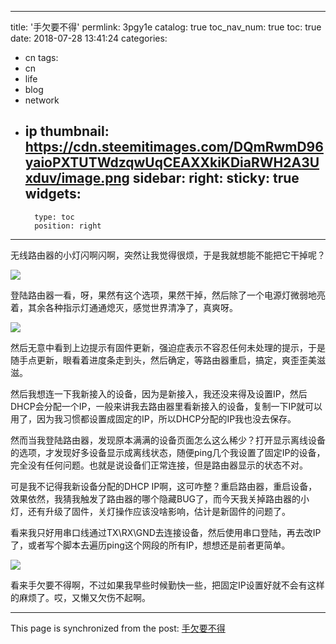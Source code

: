 
---
title: '手欠要不得'
permlink: 3pgy1e
catalog: true
toc_nav_num: true
toc: true
date: 2018-07-28 13:41:24
categories:
- cn
tags:
- cn
- life
- blog
- network
- ip
thumbnail: https://cdn.steemitimages.com/DQmRwmD96yaioPXTUTWdzqwUqCEAXXkiKDiaRWH2A3Uxduv/image.png
sidebar:
    right:
        sticky: true
widgets:
    -
        type: toc
        position: right
---


无线路由器的小灯闪啊闪啊，突然让我觉得很烦，于是我就想能不能把它干掉呢？

![](https://cdn.steemitimages.com/DQmRwmD96yaioPXTUTWdzqwUqCEAXXkiKDiaRWH2A3Uxduv/image.png)


登陆路由器一看，呀，果然有这个选项，果然干掉，然后除了一个电源灯微弱地亮着，其余各种指示灯通通熄灭，感觉世界清净了，真爽呀。

![](https://cdn.steemitimages.com/DQmNWhUfrmZVMPJGdENpUzdHMZvxUNfKKGizTHaMqZuw9oV/image.png)

然后无意中看到上边提示有固件更新，强迫症表示不容忍任何未处理的提示，于是随手点更新，眼看着进度条走到头，然后确定，等路由器重启，搞定，爽歪歪美滋滋。

然后我想连一下我新接入的设备，因为是新接入，我还没来得及设置IP，然后DHCP会分配一个IP，一般来讲我去路由器里看新接入的设备，复制一下IP就可以用了，因为我习惯都设置成固定的IP，所以DHCP分配的IP我也没去保存。

然而当我登陆路由器，发现原本满满的设备页面怎么这么稀少？打开显示离线设备的选项，才发现好多设备显示成离线状态，随便ping几个我设置了固定IP的设备，完全没有任何问题。也就是说设备们正常连接，但是路由器显示的状态不对。

可是我不记得我新设备分配的DHCP IP啊，这可咋整？重启路由器，重启设备，效果依然，我猜我触发了路由器的哪个隐藏BUG了，而今天我关掉路由器的小灯，还有升级了固件，关灯操作应该没啥影响，估计是新固件的问题了。

看来我只好用串口线通过TX\RX\GND去连接设备，然后使用串口登陆，再去改IP了，或者写个脚本去遍历ping这个网段的所有IP，想想还是前者更简单。

![](https://cdn.steemitimages.com/DQmQEdWCnHyBWTps2ArARumgnFzLiCVA7i9jNhwr4x61vQa/image.png)

看来手欠要不得啊，不过如果我早些时候勤快一些，把固定IP设置好就不会有这样的麻烦了。哎，又懒又欠伤不起啊。

- - -

This page is synchronized from the post: [手欠要不得](https://steemit.com/@oflyhigh/3pgy1e)
